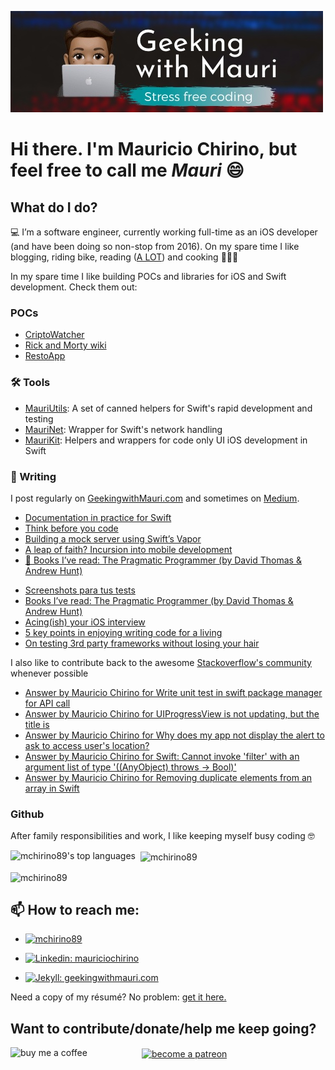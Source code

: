 ![banner](banner.jpg)

# Hi there. I'm Mauricio Chirino, but feel free to call me _Mauri_ 😄

## What do I do?

💻 I’m a software engineer, currently working full-time as an iOS developer (and have been doing so non-stop from 2016). On my spare time I like blogging, riding bike, reading ([A LOT](https://www.goodreads.com/user/show/95758480-mauricio-chirino)) and cooking 👨🏽‍🍳

In my spare time I like building POCs and libraries for iOS and Swift development. Check them out:

### POCs

- [CriptoWatcher](https://github.com/mchirino89/CriptoWatcher)
- [Rick and Morty wiki](https://github.com/mchirino89/RickAndMorty)
- [RestoApp](https://github.com/mchirino89/RestoYa)

### 🛠 Tools

- [MauriUtils](https://github.com/mchirino89/MauriUtils): A set of canned helpers for Swift's rapid development and testing
- [MauriNet](https://github.com/geekingwithmauri/MauriNet): Wrapper for Swift's network handling
- [MauriKit](https://github.com/mchirino89/MauriKit): Helpers and wrappers for code only UI iOS development in Swift

### 📝 Writing

I post regularly on [GeekingwithMauri.com](geekingwithmauri.com) and sometimes on [Medium](https://mchirino89.medium.com).

<!-- BLOG:START -->
- [Documentation in practice for Swift](https://geekingwithmauri.com/swift/documentation-in-practice.html)
- [Think before you code](https://geekingwithmauri.com/work/thinkingBeforeCoding.html)
- [Building a mock server using Swift’s Vapor](https://geekingwithmauri.com/swift/serverSideVapor.html)
- [A leap of faith? Incursion into mobile development](https://geekingwithmauri.com/work/mobileDevelopment.html)
- [📖 Books I’ve read: The Pragmatic Programmer (by David Thomas &amp; Andrew Hunt)](https://geekingwithmauri.com/books/pragmaticProgrammer.html)
<!-- BLOG:END -->
<!-- MEDIUM:START -->
- [Screenshots para tus tests](https://medium.com/peya-tech/screenshots-para-tus-tests-85598e4c5c4e?source=rss-8d0bd43333be------2)
- [Books I’ve read: The Pragmatic Programmer (by David Thomas & Andrew Hunt)](https://mchirino89.medium.com/books-ive-read-the-pragmatic-programmer-by-david-thomas-andrew-hunt-ec493738b6fa?source=rss-8d0bd43333be------2)
- [Acing(ish) your iOS interview](https://mchirino89.medium.com/acing-ish-your-ios-interview-3b915e3b23d7?source=rss-8d0bd43333be------2)
- [5 key points in enjoying writing code for a living](https://mchirino89.medium.com/5-key-points-in-enjoying-writing-code-for-a-living-58797faaa368?source=rss-8d0bd43333be------2)
- [On testing 3rd party frameworks without losing your hair](https://mchirino89.medium.com/on-testing-3rd-party-frameworks-without-losing-your-hair-367ef8bfb56b?source=rss-8d0bd43333be------2)
<!-- MEDIUM:END -->

I also like to contribute back to the awesome [Stackoverflow's community](https://stackoverflow.com/users/2376336/mauricio-chirino?tab=profile) whenever possible 

<!-- STACKOVERFLOW:START -->
- [Answer by Mauricio Chirino for Write unit test in swift package manager for API call](https://stackoverflow.com/questions/62129318/write-unit-test-in-swift-package-manager-for-api-call/65161977#65161977)
- [Answer by Mauricio Chirino for UIProgressView is not updating, but the title is](https://stackoverflow.com/questions/55007207/uiprogressview-is-not-updating-but-the-title-is/55007846#55007846)
- [Answer by Mauricio Chirino for Why does my app not display the alert to ask to access user's location?](https://stackoverflow.com/questions/55004779/why-does-my-app-not-display-the-alert-to-ask-to-access-users-location/55007753#55007753)
- [Answer by Mauricio Chirino for Swift: Cannot invoke 'filter' with an argument list of type '((AnyObject) throws -> Bool)'](https://stackoverflow.com/questions/40902274/swift-cannot-invoke-filter-with-an-argument-list-of-type-anyobject-throws/54097170#54097170)
- [Answer by Mauricio Chirino for Removing duplicate elements from an array in Swift](https://stackoverflow.com/questions/25738817/removing-duplicate-elements-from-an-array-in-swift/49697694#49697694)
<!-- STACKOVERFLOW:END -->

### Github

After family responsibilities and work, I like keeping myself busy coding 🤓

<p>
    <img align="left" 
    src="https://github-readme-stats.vercel.app/api/top-langs/?username=mchirino89&layout=compact&theme=dark&hide=objective-c" alt="mchirino89's top languages" />
</p>

<p>&nbsp;
    <img align="center" 
    src="https://github-readme-stats.vercel.app/api?username=mchirino89&show_icons=true&locale=en&count_private=true&theme=dark&show_icons=true&layout=compact" 
    alt="mchirino89" />
</p>

<p>
    <img align="center" 
    src="https://github-readme-streak-stats.herokuapp.com/?user=mchirino89&" alt="mchirino89" />
</p>

## 📫 How to reach me: 
 
- <a href="https://twitter.com/mchirino89" target="blank">
        <img src="https://img.shields.io/twitter/follow/mchirino89?logo=twitter&style=for-the-badge" 
        alt="mchirino89" />
  </a>

- [![Linkedin: mauriciochirino](https://img.shields.io/badge/-Mauricio%20Chirino-blue?style=flat-square&logo=Linkedin&logoColor=white&link=https://www.linkedin.com/in/mauriciochirino/)](https://www.linkedin.com/in/mauriciochirino/)

- [![Jekyll: geekingwithmauri.com](https://img.shields.io/badge/-Geeking%20with%20Mauri-red?style=flat-square&logo=Jekyll&logoColor=white&link=https://geekingwithmauri.com)](https://geekingwithmauri.com)

Need a copy of my résumé? No problem: <a href="https://geekingwithmauri.com/assets/resources/MauricioChirinoCV.pdf" download="MauricioChirinoCV">get it here.</a>

## Want to contribute/donate/help me keep going?

<a href="https://www.buymeacoffee.com/geekingwithmauri"> 
    <img align="left" 
    src="https://cdn.buymeacoffee.com/buttons/v2/default-yellow.png" 
    height="50" 
    width="210" 
    alt="buy me a coffee" />
</a>
<a href="https://www.patreon.com/bePatron?u=49709663">
    <img align="center" 
    src="https://github.githubassets.com/images/modules/site/icons/funding_platforms/patreon.svg" 
    height="50" 
    width="50"
    alt="become a patreon" />
</a>



